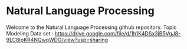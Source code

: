 # Natural Language Processing

Welcome to the Natural Language Processing github repository.
Topic Modeling Data set : https://drive.google.com/file/d/1h1K4DSx3jB5VgJ8-9LC8IpKR4NQwqWDG/view?usp=sharing   
